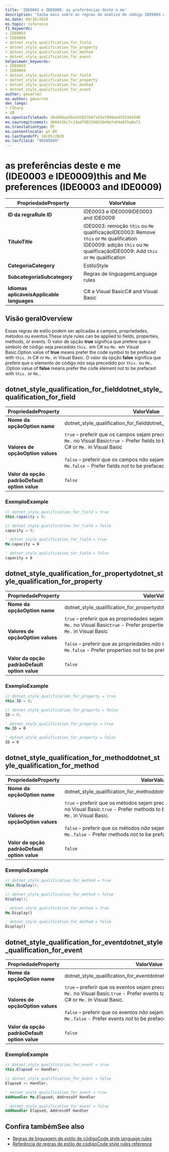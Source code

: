```yaml
---
title: 'IDE0003 e IDE0009: as preferências deste e me'
description: "Saiba mais sobre as regras de análise de código IDE0003 e IDE0009: ' this. ' e ' me. ' e \"Eu."
ms.date: 09/30/2020
ms.topic: reference
f1_keywords:
- IDE0003
- IDE0009
- dotnet_style_qualification_for_field
- dotnet_style_qualification_for_property
- dotnet_style_qualification_for_method
- dotnet_style_qualification_for_event
helpviewer_keywords:
- IDE0003
- IDE0009
- dotnet_style_qualification_for_field
- dotnet_style_qualification_for_property
- dotnet_style_qualification_for_method
- dotnet_style_qualification_for_event
author: gewarren
ms.author: gewarren
dev_langs:
- CSharp
- VB
ms.openlocfilehash: 36a694aa59a5d3837b971d3ef098ee4fd33643d8
ms.sourcegitcommit: d66641bc7c14ad7d02300316e9e7e84a875a0a72
ms.translationtype: MT
ms.contentlocale: pt-BR
ms.lasthandoff: 10/05/2020
ms.locfileid: "96585049"
---
```

# <a name="this-and-me-preferences-ide0003-and-ide0009"></a><span data-ttu-id="89d2e-105">as preferências deste e me (IDE0003 e IDE0009)</span><span class="sxs-lookup"><span data-stu-id="89d2e-105">this and Me preferences (IDE0003 and IDE0009)</span></span>

|<span data-ttu-id="89d2e-106">Propriedade</span><span class="sxs-lookup"><span data-stu-id="89d2e-106">Property</span></span>|<span data-ttu-id="89d2e-107">Valor</span><span class="sxs-lookup"><span data-stu-id="89d2e-107">Value</span></span>|
|-|-|
| <span data-ttu-id="89d2e-108">**ID da regra**</span><span class="sxs-lookup"><span data-stu-id="89d2e-108">**Rule ID**</span></span> | <span data-ttu-id="89d2e-109">IDE0003 e IDE0009</span><span class="sxs-lookup"><span data-stu-id="89d2e-109">IDE0003 and IDE0009</span></span> |
| <span data-ttu-id="89d2e-110">**Título**</span><span class="sxs-lookup"><span data-stu-id="89d2e-110">**Title**</span></span> | <span data-ttu-id="89d2e-111">IDE0003: remoção `this` ou `Me` qualificação</span><span class="sxs-lookup"><span data-stu-id="89d2e-111">IDE0003: Remove `this` or `Me` qualification</span></span><br/> <span data-ttu-id="89d2e-112">IDE0009: adição `this` ou `Me` qualificação</span><span class="sxs-lookup"><span data-stu-id="89d2e-112">IDE0009: Add `this` or `Me` qualification</span></span> |
| <span data-ttu-id="89d2e-113">**Categoria**</span><span class="sxs-lookup"><span data-stu-id="89d2e-113">**Category**</span></span> | <span data-ttu-id="89d2e-114">Estilo</span><span class="sxs-lookup"><span data-stu-id="89d2e-114">Style</span></span> |
| <span data-ttu-id="89d2e-115">**Subcategoria**</span><span class="sxs-lookup"><span data-stu-id="89d2e-115">**Subcategory**</span></span> | <span data-ttu-id="89d2e-116">Regras de linguagem</span><span class="sxs-lookup"><span data-stu-id="89d2e-116">Language rules</span></span> |
| <span data-ttu-id="89d2e-117">**Idiomas aplicáveis**</span><span class="sxs-lookup"><span data-stu-id="89d2e-117">**Applicable languages**</span></span> | <span data-ttu-id="89d2e-118">C# e Visual Basic</span><span class="sxs-lookup"><span data-stu-id="89d2e-118">C# and Visual Basic</span></span> |

## <a name="overview"></a><span data-ttu-id="89d2e-119">Visão geral</span><span class="sxs-lookup"><span data-stu-id="89d2e-119">Overview</span></span>

<span data-ttu-id="89d2e-120">Essas regras de estilo podem ser aplicadas a campos, propriedades, métodos ou eventos.</span><span class="sxs-lookup"><span data-stu-id="89d2e-120">These style rules can be applied to fields, properties, methods, or events.</span></span> <span data-ttu-id="89d2e-121">O valor de opção **true** significa que prefere que o símbolo de código seja precedido `this.` em C# ou `Me.` em Visual Basic.</span><span class="sxs-lookup"><span data-stu-id="89d2e-121">Option value of **true** means prefer the code symbol to be prefaced with `this.` in C# or `Me.` in Visual Basic.</span></span> <span data-ttu-id="89d2e-122">O valor da opção **false** significa que prefere que o elemento de código _não_ seja precedido por `this.` ou `Me.` .</span><span class="sxs-lookup"><span data-stu-id="89d2e-122">Option value of **false** means prefer the code element _not_ to be prefaced with `this.` or `Me.`.</span></span>

## <a name="dotnet_style_qualification_for_field"></a><span data-ttu-id="89d2e-123">dotnet_style_qualification_for_field</span><span class="sxs-lookup"><span data-stu-id="89d2e-123">dotnet_style_qualification_for_field</span></span>

|<span data-ttu-id="89d2e-124">Propriedade</span><span class="sxs-lookup"><span data-stu-id="89d2e-124">Property</span></span>|<span data-ttu-id="89d2e-125">Valor</span><span class="sxs-lookup"><span data-stu-id="89d2e-125">Value</span></span>|
|-|-|
| <span data-ttu-id="89d2e-126">**Nome da opção**</span><span class="sxs-lookup"><span data-stu-id="89d2e-126">**Option name**</span></span> | <span data-ttu-id="89d2e-127">dotnet_style_qualification_for_field</span><span class="sxs-lookup"><span data-stu-id="89d2e-127">dotnet_style_qualification_for_field</span></span> |
| <span data-ttu-id="89d2e-128">**Valores de opção**</span><span class="sxs-lookup"><span data-stu-id="89d2e-128">**Option values**</span></span> | <span data-ttu-id="89d2e-129">`true` – preferir que os campos sejam precedidos por `this.` em C# ou `Me.` no Visual Basic</span><span class="sxs-lookup"><span data-stu-id="89d2e-129">`true` - Prefer fields to be prefaced with `this.` in C# or `Me.` in Visual Basic</span></span><br /><br /><span data-ttu-id="89d2e-130">`false` – preferir que os campos _não_ sejam precedidos por `this.` ou `Me.`</span><span class="sxs-lookup"><span data-stu-id="89d2e-130">`false` - Prefer fields _not_ to be prefaced with `this.` or `Me.`</span></span> |
| <span data-ttu-id="89d2e-131">**Valor da opção padrão**</span><span class="sxs-lookup"><span data-stu-id="89d2e-131">**Default option value**</span></span> | `false` |

### <a name="example"></a><span data-ttu-id="89d2e-132">Exemplo</span><span class="sxs-lookup"><span data-stu-id="89d2e-132">Example</span></span>

```csharp
// dotnet_style_qualification_for_field = true
this.capacity = 0;

// dotnet_style_qualification_for_field = false
capacity = 0;
```

```vb
' dotnet_style_qualification_for_field = true
Me.capacity = 0

' dotnet_style_qualification_for_field = false
capacity = 0
```

## <a name="dotnet_style_qualification_for_property"></a><span data-ttu-id="89d2e-133">dotnet_style_qualification_for_property</span><span class="sxs-lookup"><span data-stu-id="89d2e-133">dotnet_style_qualification_for_property</span></span>

|<span data-ttu-id="89d2e-134">Propriedade</span><span class="sxs-lookup"><span data-stu-id="89d2e-134">Property</span></span>|<span data-ttu-id="89d2e-135">Valor</span><span class="sxs-lookup"><span data-stu-id="89d2e-135">Value</span></span>|
|-|-|
| <span data-ttu-id="89d2e-136">**Nome da opção**</span><span class="sxs-lookup"><span data-stu-id="89d2e-136">**Option name**</span></span> | <span data-ttu-id="89d2e-137">dotnet_style_qualification_for_property</span><span class="sxs-lookup"><span data-stu-id="89d2e-137">dotnet_style_qualification_for_property</span></span> |
| <span data-ttu-id="89d2e-138">**Valores de opção**</span><span class="sxs-lookup"><span data-stu-id="89d2e-138">**Option values**</span></span> | <span data-ttu-id="89d2e-139">`true` – preferir que as propriedades sejam precedidas com `this.` em C# ou `Me.` no Visual Basic</span><span class="sxs-lookup"><span data-stu-id="89d2e-139">`true` - Prefer properties to be prefaced with `this.` in C# or `Me.` in Visual Basic</span></span><br /><br /><span data-ttu-id="89d2e-140">`false` – preferir que as propriedades _não_ sejam precedidas com `this.` ou `Me.`</span><span class="sxs-lookup"><span data-stu-id="89d2e-140">`false` - Prefer properties _not_ to be prefaced with `this.` or `Me.`</span></span> |
| <span data-ttu-id="89d2e-141">**Valor da opção padrão**</span><span class="sxs-lookup"><span data-stu-id="89d2e-141">**Default option value**</span></span> | `false` |

### <a name="example"></a><span data-ttu-id="89d2e-142">Exemplo</span><span class="sxs-lookup"><span data-stu-id="89d2e-142">Example</span></span>

```csharp
// dotnet_style_qualification_for_property = true
this.ID = 0;

// dotnet_style_qualification_for_property = false
ID = 0;
```

```vb
' dotnet_style_qualification_for_property = true
Me.ID = 0

' dotnet_style_qualification_for_property = false
ID = 0
```

## <a name="dotnet_style_qualification_for_method"></a><span data-ttu-id="89d2e-143">dotnet_style_qualification_for_method</span><span class="sxs-lookup"><span data-stu-id="89d2e-143">dotnet_style_qualification_for_method</span></span>

|<span data-ttu-id="89d2e-144">Propriedade</span><span class="sxs-lookup"><span data-stu-id="89d2e-144">Property</span></span>|<span data-ttu-id="89d2e-145">Valor</span><span class="sxs-lookup"><span data-stu-id="89d2e-145">Value</span></span>|
|-|-|
| <span data-ttu-id="89d2e-146">**Nome da opção**</span><span class="sxs-lookup"><span data-stu-id="89d2e-146">**Option name**</span></span> | <span data-ttu-id="89d2e-147">dotnet_style_qualification_for_method</span><span class="sxs-lookup"><span data-stu-id="89d2e-147">dotnet_style_qualification_for_method</span></span> |
| <span data-ttu-id="89d2e-148">**Valores de opção**</span><span class="sxs-lookup"><span data-stu-id="89d2e-148">**Option values**</span></span> | <span data-ttu-id="89d2e-149">`true` – preferir que os métodos sejam precedidos por `this.` em C# ou `Me.` no Visual Basic.</span><span class="sxs-lookup"><span data-stu-id="89d2e-149">`true` - Prefer methods to be prefaced with `this.` in C# or `Me.` in Visual Basic.</span></span><br /><br /><span data-ttu-id="89d2e-150">`false` – preferir que os métodos _não_ sejam precedidos por `this.` ou `Me.`.</span><span class="sxs-lookup"><span data-stu-id="89d2e-150">`false` - Prefer methods _not_ to be prefaced with `this.` or `Me.`.</span></span> |
| <span data-ttu-id="89d2e-151">**Valor da opção padrão**</span><span class="sxs-lookup"><span data-stu-id="89d2e-151">**Default option value**</span></span> | `false` |

### <a name="example"></a><span data-ttu-id="89d2e-152">Exemplo</span><span class="sxs-lookup"><span data-stu-id="89d2e-152">Example</span></span>

```csharp
// dotnet_style_qualification_for_method = true
this.Display();

// dotnet_style_qualification_for_method = false
Display();
```

```vb
' dotnet_style_qualification_for_method = true
Me.Display()

' dotnet_style_qualification_for_method = false
Display()
```

## <a name="dotnet_style_qualification_for_event"></a><span data-ttu-id="89d2e-153">dotnet_style_qualification_for_event</span><span class="sxs-lookup"><span data-stu-id="89d2e-153">dotnet_style_qualification_for_event</span></span>

|<span data-ttu-id="89d2e-154">Propriedade</span><span class="sxs-lookup"><span data-stu-id="89d2e-154">Property</span></span>|<span data-ttu-id="89d2e-155">Valor</span><span class="sxs-lookup"><span data-stu-id="89d2e-155">Value</span></span>|
|-|-|
| <span data-ttu-id="89d2e-156">**Nome da opção**</span><span class="sxs-lookup"><span data-stu-id="89d2e-156">**Option name**</span></span> | <span data-ttu-id="89d2e-157">dotnet_style_qualification_for_event</span><span class="sxs-lookup"><span data-stu-id="89d2e-157">dotnet_style_qualification_for_event</span></span> |
| <span data-ttu-id="89d2e-158">**Valores de opção**</span><span class="sxs-lookup"><span data-stu-id="89d2e-158">**Option values**</span></span> | <span data-ttu-id="89d2e-159">`true` – preferir que os eventos sejam precedidos por `this.` em C# ou `Me.` no Visual Basic.</span><span class="sxs-lookup"><span data-stu-id="89d2e-159">`true` - Prefer events to be prefaced with `this.` in C# or `Me.` in Visual Basic.</span></span><br /><br /><span data-ttu-id="89d2e-160">`false` – preferir que os eventos _não_ sejam precedidos por `this.` ou `Me.`.</span><span class="sxs-lookup"><span data-stu-id="89d2e-160">`false` - Prefer events _not_ to be prefaced with `this.` or `Me.`.</span></span> |
| <span data-ttu-id="89d2e-161">**Valor da opção padrão**</span><span class="sxs-lookup"><span data-stu-id="89d2e-161">**Default option value**</span></span> | `false` |

### <a name="example"></a><span data-ttu-id="89d2e-162">Exemplo</span><span class="sxs-lookup"><span data-stu-id="89d2e-162">Example</span></span>

```csharp
// dotnet_style_qualification_for_event = true
this.Elapsed += Handler;

// dotnet_style_qualification_for_event = false
Elapsed += Handler;
```

```vb
' dotnet_style_qualification_for_event = true
AddHandler Me.Elapsed, AddressOf Handler

' dotnet_style_qualification_for_event = false
AddHandler Elapsed, AddressOf Handler
```

## <a name="see-also"></a><span data-ttu-id="89d2e-163">Confira também</span><span class="sxs-lookup"><span data-stu-id="89d2e-163">See also</span></span>

- [<span data-ttu-id="89d2e-164">Regras de linguagem de estilo de código</span><span class="sxs-lookup"><span data-stu-id="89d2e-164">Code style language rules</span></span>](language-rules.md)
- [<span data-ttu-id="89d2e-165">Referência de regras de estilo de código</span><span class="sxs-lookup"><span data-stu-id="89d2e-165">Code style rules reference</span></span>](index.md)
